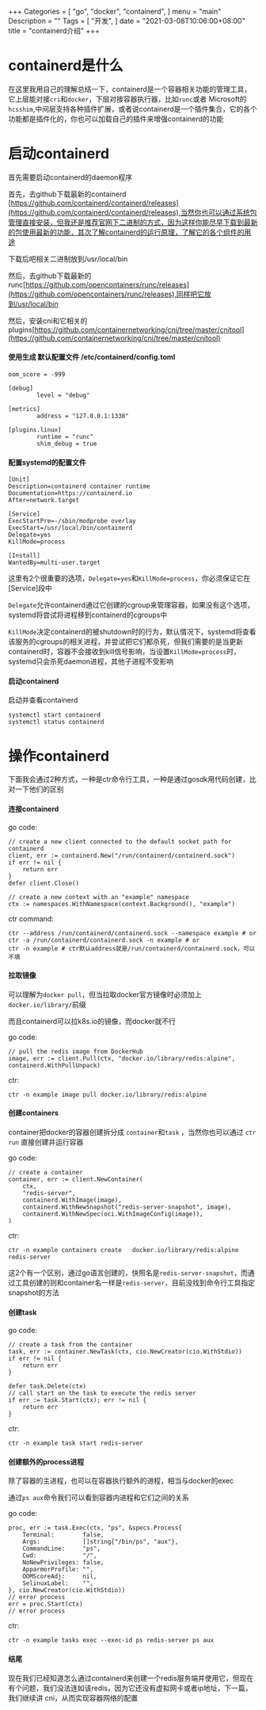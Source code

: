 +++
Categories = [
  "go",
  "docker",
  "containerd",
]
menu = "main"
Description = ""
Tags = [
  "开发",
]
date = "2021-03-08T10:06:00+08:00"
title = "containerd介绍"
+++

# containerd是什么

在这里我用自己的理解总结一下，containerd是一个容器相关功能的管理工具，它上层能对接`cri`和`docker`，下层对接容器执行器，比如`runc`或者 Microsoft的`hcsshim`,中间层支持各种插件扩展，或者说containerd是一个插件集合，它的各个功能都是插件化的，你也可以加载自己的插件来增强containerd的功能

<!--more-->

# 启动containerd

首先需要启动containerd的daemon程序

首先，去github下载最新的containerd [https://github.com/containerd/containerd/releases](https://github.com/containerd/containerd/releases),当然你也可以通过系统包管理直接安装，但我还是推荐官网下二进制的方式，因为这样你能尽早下载到最新的包使用最新的功能，其次了解containerd的运行原理，了解它的各个组件的用途

下载后吧相关二进制放到/usr/local/bin

然后，去github下载最新的runc[https://github.com/opencontainers/runc/releases](https://github.com/opencontainers/runc/releases),同样吧它放到/usr/local/bin 

然后，安装cni和它相关的plugins[https://github.com/containernetworking/cni/tree/master/cnitool](https://github.com/containernetworking/cni/tree/master/cnitool)

#### 使用生成 默认配置文件  /etc/containerd/config.toml

    oom_score = -999

    [debug]
            level = "debug"

    [metrics]
            address = "127.0.0.1:1338"

    [plugins.linux]
            runtime = "runc"
            shim_debug = true

#### 配置systemd的配置文件

    [Unit]
    Description=containerd container runtime
    Documentation=https://containerd.io
    After=network.target

    [Service]
    ExecStartPre=-/sbin/modprobe overlay
    ExecStart=/usr/local/bin/containerd
    Delegate=yes
    KillMode=process

    [Install]
    WantedBy=multi-user.target

这里有2个很重要的选项，`Delegate=yes`和`KillMode=process`，你必须保证它在[Service]段中

`Delegate`允许containerd通过它创建的cgroup来管理容器，如果没有这个选项，systemd将尝试将进程移到containerd的cgroups中

`KillMode`决定containerd的被shutdown时的行为，默认情况下，systemd将查看该服务的cgroups的相关进程，并尝试把它们都杀死，但我们需要的是当更新containerd时，容器不会接收到kill信号影响，当设置`KillMode=process`时，systemd只会杀死daemon进程，其他子进程不受影响

#### 启动containerd

启动并查看containerd

    systemctl start containerd
    systemctl status containerd

# 操作containerd

下面我会通过2种方式，一种是ctr命令行工具，一种是通过gosdk用代码创建，比对一下他们的区别

#### 连接containerd

go code:

    // create a new client connected to the default socket path for containerd
	client, err := containerd.New("/run/containerd/containerd.sock")
	if err != nil {
		return err
	}
	defer client.Close()

	// create a new context with an "example" namespace
	ctx := namespaces.WithNamespace(context.Background(), "example")

ctr command:

    ctr --address /run/containerd/containerd.sock --namespace example # or
    ctr -a /run/containerd/containerd.sock -n example # or
    ctr -n example # ctr默认address就是/run/containerd/containerd.sock，可以不填

#### 拉取镜像

可以理解为`docker pull`，但当拉取docker官方镜像时必须加上`docker.io/library/`前缀

而且containerd可以拉k8s.io的镜像，而docker就不行

go code:

    // pull the redis image from DockerHub
	image, err := client.Pull(ctx, "docker.io/library/redis:alpine", containerd.WithPullUnpack)

ctr: 

    ctr -n example image pull docker.io/library/redis:alpine

#### 创建containers

container把docker的容器创建拆分成 `container`和`task` ，当然你也可以通过 `ctr run` 直接创建并运行容器

go code:

    // create a container
	container, err := client.NewContainer(
		ctx,
		"redis-server",
		containerd.WithImage(image),
		containerd.WithNewSnapshot("redis-server-snapshot", image),
		containerd.WithNewSpec(oci.WithImageConfig(image)),
	)

ctr: 

    ctr -n example containers create   docker.io/library/redis:alpine  redis-server

这2个有一个区别，通过go语言创建的，快照名是`redis-server-snapshot`，而通过工具创建的则和container名一样是`redis-server`，目前没找到命令行工具指定snapshot的方法

#### 创建task

go code:

    // create a task from the container
	task, err := container.NewTask(ctx, cio.NewCreator(cio.WithStdio))
	if err != nil {
		return err
	}

	defer task.Delete(ctx)
    // call start on the task to execute the redis server
	if err := task.Start(ctx); err != nil {
		return err
	}

ctr: 

    ctr -n example task start redis-server

#### 创建额外的process进程

除了容器的主进程，也可以在容器执行额外的进程，相当与docker的exec

通过`ps aux`命令我们可以看到容器内进程和它们之间的关系

go code:
    
    proc, err := task.Exec(ctx, "ps", &specs.Process{
		Terminal:        false,
		Args:            []string{"/bin/ps", "aux"},
		CommandLine:     "ps",
		Cwd:             "/",
		NoNewPrivileges: false,
		ApparmorProfile: "",
		OOMScoreAdj:     nil,
		SelinuxLabel:    "",
	}, cio.NewCreator(cio.WithStdio))
    // error process
	err = proc.Start(ctx)
	// error process

ctr: 

    ctr -n example tasks exec --exec-id ps redis-server ps aux

#### 结尾

现在我们已经知道怎么通过containerd来创建一个redis服务端并使用它，但现在有个问题，我们没法连如该redis，因为它还没有虚拟网卡或者ip地址，下一篇，我们继续讲 cni，从而实现容器网络的配置

